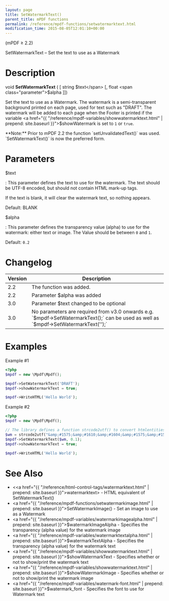 ```yaml
---
layout: page
title: SetWatermarkText()
parent_title: mPDF functions
permalink: /reference/mpdf-functions/setwatermarktext.html
modification_time: 2015-08-05T12:01:10+00:00
---
```


(mPDF &ge; 2.2)

SetWatermarkText – Set the text to use as a Watermark

# Description

void **SetWatermarkText** ( [ string <span class="parameter">$text</span> [, float <span class="parameter">$alpha</span> ]])

Set the text to use as a Watermark. The watermark is a semi-transparent background printed on each page, used for text
such as "DRAFT". The watermark will be added to each page when the Footer is printed if the variable
<a href="{{ "/reference/mpdf-variables/showwatermarktext.html" | prepend: site.baseurl }}">$showWatermark</a> is set
to `1` or `true`. 

<div class="alert alert-info" role="alert" markdown="1">
  **Note:** Prior to mPDF 2.2 the function `setUnvalidatedText()`
  was used. `SetWatermarkText()` is now the preferred form.
</div>

# Parameters

<span class="parameter">$text</span>

: This parameter defines the text to use for the watermark. The text should be UTF-8 encoded, but should not contain HTML
  mark-up tags.

  If the text is blank, it will clear the watermark text, so nothing appears.

  Default: <span class="smallblock">BLANK</span>


<span class="parameter">$alpha</span>

: This parameter defines the transparency value (alpha) to use for the watermark: either text or image. The Value should
  be between `0` and `1`.

  Default: `0.2`

# Changelog

<table class="table">
<thead>
<tr>
  <th>Version</th>
  <th>Description</th>
</tr>
</thead>
<tbody>
<tr>
  <td>2.2</td>
  <td>The function was added.</td>
</tr>
<tr>
  <td>2.2</td>
  <td>Parameter <span class="parameter">$alpha</span> was added</td>
</tr>
<tr>
  <td>3.0</td>
  <td>Parameter <span class="parameter">$text</span> changed to be optional</td>
</tr>
<tr>
  <td>3.0</td>
  <td markdown="1">
  No parameters are required from v3.0 onwards
  e.g. `$mpdf->SetWatermarkText();` can be used
  as well as `$mpdf->SetWatermarkText('');`
  </td>
</tr>
</tbody>
</table>

# Examples

Example #1

```php
<?php
$mpdf = new \Mpdf\Mpdf();

$mpdf->SetWatermarkText('DRAFT');
$mpdf->showWatermarkText = true;

$mpdf->WriteHTML('Hello World');
```

Example #2

```php
<?php
$mpdf = new \Mpdf\Mpdf();

// The library defines a function strcode2utf() to convert htmlentities to UTF-8 encoded text
$wm = strcode2utf("&amp;#1575;&amp;#1610;&amp;#1604;&amp;#1575;&amp;#1578; &amp;#1601;&amp;#1610;&amp;#1605;&amp;#1575; &amp;#1575;&amp;#1610;&amp;#1604;&amp;#1575;&amp;#1578; &amp;#1601;&amp;#1610;&amp;#1605;&amp;#1575;");
$mpdf->SetWatermarkText($wm, 0.1);
$mpdf->showWatermarkText = true;

$mpdf->WriteHTML('Hello World');

```

# See Also

- &lt;<a href="{{ "/reference/html-control-tags/watermarktext.html" | prepend: site.baseurl }}">watermarktext</a>&gt; - HTML equivalent of SetWatermarkText()
- <a href="{{ "/reference/mpdf-functions/setwatermarkimage.html" | prepend: site.baseurl }}">SetWatermarkImage()</a> - Set an image to use as a Watermark
- <a href="{{ "/reference/mpdf-variables/watermarkimagealpha.html" | prepend: site.baseurl }}">$watermarkImageAlpha</a> - Specifies the transparency (alpha value) for the watermark image
- <a href="{{ "/reference/mpdf-variables/watermarktextalpha.html" | prepend: site.baseurl }}">$watermarkTextAlpha</a> - Specifies the transparency (alpha value) for the watermark text
- <a href="{{ "/reference/mpdf-variables/showwatermarktext.html" | prepend: site.baseurl }}">$showWatermarkText</a> - Specifies whether or not to show/print the watermark text
- <a href="{{ "/reference/mpdf-variables/showwatermarktext.html" | prepend: site.baseurl }}">$showWatermarkImage</a> - Specifies whether or not to show/print the watermark image
- <a href="{{ "/reference/mpdf-variables/watermark-font.html" | prepend: site.baseurl }}">$watermark_font</a> - Specifies the font to use for Watermark text
